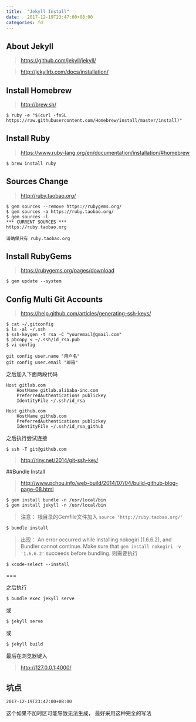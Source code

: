 ```yaml
---
title:  "Jekyll Install"
date:   2017-12-19T23:47:00+08:00
categories: fd
---
```


## About Jekyll

>https://github.com/jekyll/jekyll/

>http://jekyllrb.com/docs/installation/

## Install Homebrew
>http://brew.sh/

```
$ ruby -e "$(curl -fsSL https://raw.githubusercontent.com/Homebrew/install/master/install)"
```

## Install Ruby
>https://www.ruby-lang.org/en/documentation/installation/#homebrew
```
$ brew install ruby
```
## Sources Change
>http://ruby.taobao.org/
```
$ gem sources --remove https://rubygems.org/
$ gem sources -a https://ruby.taobao.org/
$ gem sources -l
*** CURRENT SOURCES ***
https://ruby.taobao.org
```

`请确保只有 ruby.taobao.org`

## Install RubyGems
>https://rubygems.org/pages/download
```
$ gem update --system
```
## Config Multi Git Accounts

>https://help.github.com/articles/generating-ssh-keys/
```
$ cat ~/.gitconfig  
$ ls -al ~/.ssh
$ ssh-keygen -t rsa -C "youremail@gmail.com"
$ pbcopy < ~/.ssh/id_rsa.pub
$ vi config
```

```
git config user.name "用户名"
git config user.email "邮箱"
```
之后加入下面两段代码
```
Host gitlab.com
	HostName gitlab.alibaba-inc.com
	PreferredAuthentications publickey
	IdentityFile ~/.ssh/id_rsa 
	
Host github.com
	HostName github.com
	PreferredAuthentications publickey
	IdentityFile ~/.ssh/id_rsa_github
```
之后执行尝试连接
```
$ ssh -T git@github.com
```
>http://riny.net/2014/git-ssh-key/


##Bundle Install
>http://www.pchou.info/web-build/2014/07/04/build-github-blog-page-08.html
```
$ gem install bundle -n /usr/local/bin
$ gem install jekyll -n /usr/local/bin
```
>注意：
>根目录的Gemfile文件加入 `source 'http://ruby.taobao.org/'`
```
$ bundle install
```
>出现：
>An error occurred while installing nokogiri (1.6.6.2), and Bundler cannot continue.
>Make sure that `gem install nokogiri -v '1.6.6.2'` succeeds before bundling.
>则需要执行
```
$ xcode-select --install
```
===	

之后执行
```
$ bundle exec jekyll serve
```
或
```
$ jekyll serve
```
或
```
$ jekyll build
```



最后在浏览器键入

>http://127.0.0.1:4000/


## 坑点

```
2017-12-19T23:47:00+08:00
```
这个如果不加时区可能导致无法生成，
最好采用这种完全的写法

